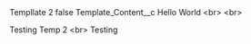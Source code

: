 <?xml version="1.0" encoding="UTF-8"?>
<CustomMetadata xmlns="http://soap.sforce.com/2006/04/metadata" xmlns:xsi="http://www.w3.org/2001/XMLSchema-instance" xmlns:xsd="http://www.w3.org/2001/XMLSchema">
    <label>Templlate 2</label>
    <protected>false</protected>
    <values>
        <field>Template_Content__c</field>
        <value xsi:type="xsd:string">Hello World &lt;br&gt; &lt;br&gt;

Testing Temp 2
&lt;br&gt; 
Testing</value>
    </values>
</CustomMetadata>
